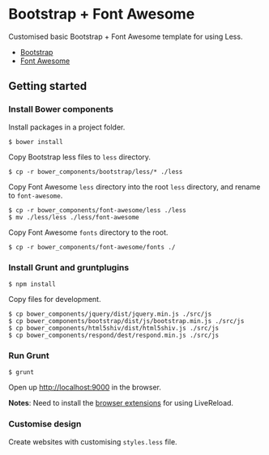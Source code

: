 Bootstrap + Font Awesome
=============

Customised basic Bootstrap + Font Awesome template for using Less.


- [Bootstrap](https://github.com/twbs/bootstrap)
- [Font Awesome](https://github.com/FortAwesome/Font-Awesome)

## Getting started

### Install Bower components

Install packages in a project folder.

    $ bower install

Copy Bootstrap less files to `less` directory.

    $ cp -r bower_components/bootstrap/less/* ./less

Copy Font Awesome `less` directory into the root `less` directory, and rename to `font-awesome`.

    $ cp -r bower_components/font-awesome/less ./less
    $ mv ./less/less ./less/font-awesome

Copy Font Awesome `fonts` directory to the root.

    $ cp -r bower_components/font-awesome/fonts ./

### Install Grunt and gruntplugins

    $ npm install

Copy files for development.

    $ cp bower_components/jquery/dist/jquery.min.js ./src/js
    $ cp bower_components/bootstrap/dist/js/bootstrap.min.js ./src/js
    $ cp bower_components/html5shiv/dist/html5shiv.js ./src/js
    $ cp bower_components/respond/dest/respond.min.js ./src/js

### Run Grunt

    $ grunt

Open up [http://localhost:9000](http://localhost:9000) in the browser.

**Notes**: Need to install the [browser extensions](http://feedback.livereload.com/knowledgebase/articles/86242-how-do-i-install-and-use-the-browser-extensions-) for using LiveReload.

### Customise design

Create websites with customising `styles.less` file.
